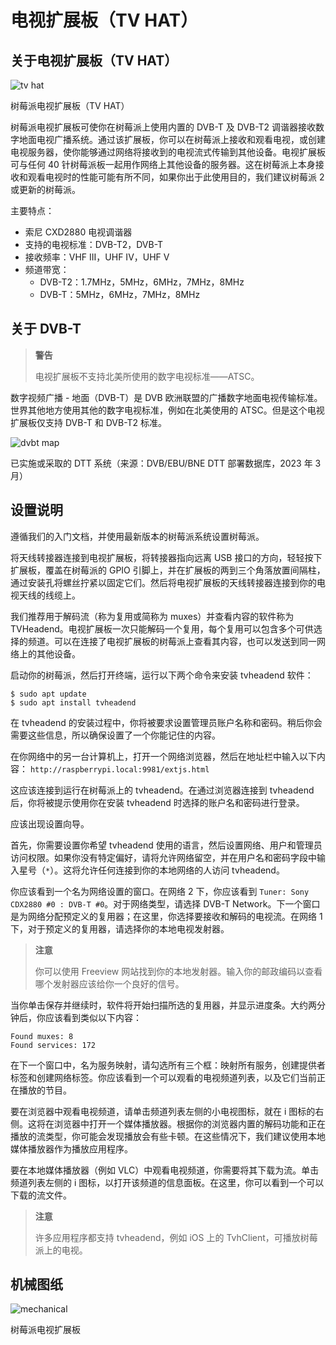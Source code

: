 # 电视扩展板（TV HAT）


## 关于电视扩展板（TV HAT）

![tv hat](https://www.raspberrypi.com/documentation/accessories/images/tv-hat.jpg)

树莓派电视扩展板（TV HAT）

树莓派电视扩展板可使你在树莓派上使用内置的 DVB-T 及 DVB-T2 调谐器接收数字地面电视广播系统。通过该扩展板，你可以在树莓派上接收和观看电视，或创建电视服务器，使你能够通过网络将接收到的电视流式传输到其他设备。电视扩展板可与任何 40 针树莓派板一起用作网络上其他设备的服务器。这在树莓派上本身接收和观看电视时的性能可能有所不同，如果你出于此使用目的，我们建议树莓派 2 或更新的树莓派。

 主要特点：

* 索尼 CXD2880 电视调谐器
* 支持的电视标准：DVB-T2，DVB-T
* 接收频率：VHF III，UHF IV，UHF V
* 频道带宽：
  * DVB-T2：1.7MHz，5MHz，6MHz，7MHz，8MHz
  * DVB-T：5MHz，6MHz，7MHz，8MHz

## 关于 DVB-T

>**警告**
>
> 电视扩展板不支持北美所使用的数字电视标准——ATSC。


数字视频广播 - 地面（DVB-T）是 DVB 欧洲联盟的广播数字地面电视传输标准。世界其他地方使用其他的数字电视标准，例如在北美使用的 ATSC。但是这个电视扩展板仅支持 DVB-T 和 DVB-T2 标准。

![dvbt map](https://www.raspberrypi.com/documentation/accessories/images/dvbt-map.png)

已实施或采取的 DTT 系统（来源：DVB/EBU/BNE DTT 部署数据库，2023 年 3 月）

## 设置说明

遵循我们的入门文档，并使用最新版本的树莓派系统设置树莓派。

将天线转接器连接到电视扩展板，将转接器指向远离 USB 接口的方向，轻轻按下扩展板，覆盖在树莓派的 GPIO 引脚上，并在扩展板的两到三个角落放置间隔柱，通过安装孔将螺丝拧紧以固定它们。然后将电视扩展板的天线转接器连接到你的电视天线的线缆上。

我们推荐用于解码流（称为复用或简称为 muxes）并查看内容的软件称为 TVHeadend。电视扩展板一次只能解码一个复用，每个复用可以包含多个可供选择的频道。可以在连接了电视扩展板的树莓派上查看其内容，也可以发送到同一网络上的其他设备。

启动你的树莓派，然后打开终端，运行以下两个命令来安装 tvheadend 软件：

```
$ sudo apt update
$ sudo apt install tvheadend
```

在 tvheadend 的安装过程中，你将被要求设置管理员账户名称和密码。稍后你会需要这些信息，所以确保设置了一个你能记住的内容。

在你网络中的另一台计算机上，打开一个网络浏览器，然后在地址栏中输入以下内容： `http://raspberrypi.local:9981/extjs.html`

这应该连接到运行在树莓派上的 tvheadend。在通过浏览器连接到 tvheadend 后，你将被提示使用你在安装 tvheadend 时选择的账户名和密码进行登录。

应该出现设置向导。

首先，你需要设置你希望 tvheadend 使用的语言，然后设置网络、用户和管理员访问权限。如果你没有特定偏好，请将允许网络留空，并在用户名和密码字段中输入星号（`*`）。这将允许任何连接到你的本地网络的人访问 tvheadend。

你应该看到一个名为网络设置的窗口。在网络 2 下，你应该看到 `Tuner: Sony CDX2880 #0 : DVB-T #0`。对于网络类型，请选择 DVB-T Network。下一个窗口是为网络分配预定义的复用器；在这里，你选择要接收和解码的电视流。在网络 1 下，对于预定义的复用器，请选择你的本地电视发射器。

>**注意**
>
> 你可以使用 Freeview 网站找到你的本地发射器。输入你的邮政编码以查看哪个发射器应该给你一个良好的信号。

当你单击保存并继续时，软件将开始扫描所选的复用器，并显示进度条。大约两分钟后，你应该看到类似以下内容：

```
Found muxes: 8
Found services: 172
```

在下一个窗口中，名为服务映射，请勾选所有三个框：映射所有服务，创建提供者标签和创建网络标签。你应该看到一个可以观看的电视频道列表，以及它们当前正在播放的节目。

要在浏览器中观看电视频道，请单击频道列表左侧的小电视图标，就在 i 图标的右侧。这将在浏览器中打开一个媒体播放器。根据你的浏览器内置的解码功能和正在播放的流类型，你可能会发现播放会有些卡顿。在这些情况下，我们建议使用本地媒体播放器作为播放应用程序。

要在本地媒体播放器（例如 VLC）中观看电视频道，你需要将其下载为流。单击频道列表左侧的 i 图标，以打开该频道的信息面板。在这里，你可以看到一个可以下载的流文件。

>**注意**
>
> 许多应用程序都支持 tvheadend，例如 iOS 上的 TvhClient，可播放树莓派上的电视。

## 机械图纸

![mechanical](https://www.raspberrypi.com/documentation/accessories/images/mechanical.png)

树莓派电视扩展板
